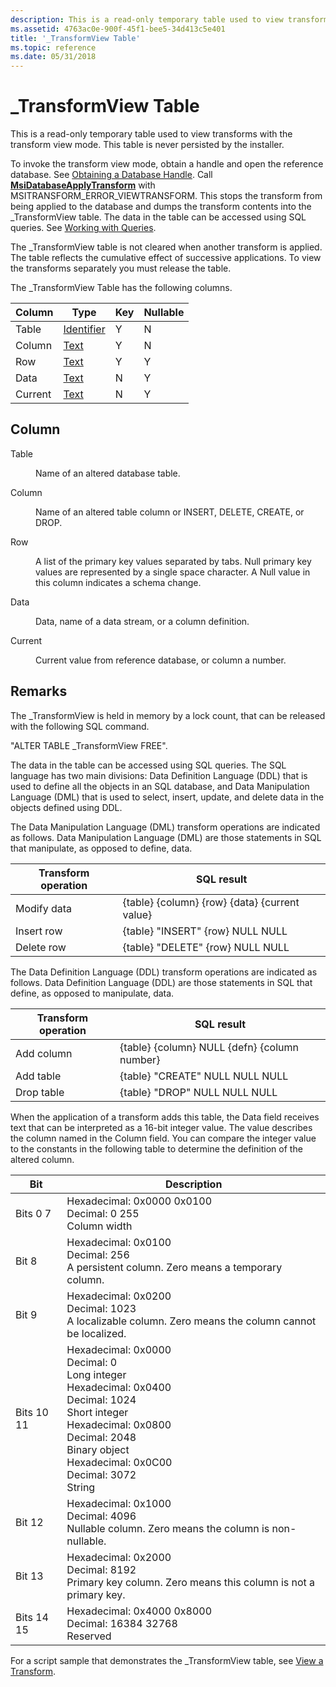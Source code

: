 ```yaml
---
description: This is a read-only temporary table used to view transforms with the transform view mode. This table is never persisted by the installer.
ms.assetid: 4763ac0e-900f-45f1-bee5-34d413c5e401
title: '_TransformView Table'
ms.topic: reference
ms.date: 05/31/2018
---
```


# \_TransformView Table

This is a read-only temporary table used to view transforms with the transform view mode. This table is never persisted by the installer.

To invoke the transform view mode, obtain a handle and open the reference database. See [Obtaining a Database Handle](obtaining-a-database-handle.md). Call [**MsiDatabaseApplyTransform**](/windows/desktop/api/Msiquery/nf-msiquery-msidatabaseapplytransforma) with MSITRANSFORM\_ERROR\_VIEWTRANSFORM. This stops the transform from being applied to the database and dumps the transform contents into the \_TransformView table. The data in the table can be accessed using SQL queries. See [Working with Queries](working-with-queries.md).

The \_TransformView table is not cleared when another transform is applied. The table reflects the cumulative effect of successive applications. To view the transforms separately you must release the table.

The \_TransformView Table has the following columns.



| Column  | Type                         | Key | Nullable |
|---------|------------------------------|-----|----------|
| Table   | [Identifier](identifier.md) | Y   | N        |
| Column  | [Text](text.md)             | Y   | N        |
| Row     | [Text](text.md)             | Y   | Y        |
| Data    | [Text](text.md)             | N   | Y        |
| Current | [Text](text.md)             | N   | Y        |



 

## Column

<dl> <dt>

<span id="Table"></span><span id="table"></span><span id="TABLE"></span>Table
</dt> <dd>

Name of an altered database table.

</dd> <dt>

<span id="Column"></span><span id="column"></span><span id="COLUMN"></span>Column
</dt> <dd>

Name of an altered table column or INSERT, DELETE, CREATE, or DROP.

</dd> <dt>

<span id="Row"></span><span id="row"></span><span id="ROW"></span>Row
</dt> <dd>

A list of the primary key values separated by tabs. Null primary key values are represented by a single space character. A Null value in this column indicates a schema change.

</dd> <dt>

<span id="Data"></span><span id="data"></span><span id="DATA"></span>Data
</dt> <dd>

Data, name of a data stream, or a column definition.

</dd> <dt>

<span id="Current"></span><span id="current"></span><span id="CURRENT"></span>Current
</dt> <dd>

Current value from reference database, or column a number.

</dd> </dl>

## Remarks

The \_TransformView is held in memory by a lock count, that can be released with the following SQL command.

"ALTER TABLE \_TransformView FREE".

The data in the table can be accessed using SQL queries. The SQL language has two main divisions: Data Definition Language (DDL) that is used to define all the objects in an SQL database, and Data Manipulation Language (DML) that is used to select, insert, update, and delete data in the objects defined using DDL.

The Data Manipulation Language (DML) transform operations are indicated as follows. Data Manipulation Language (DML) are those statements in SQL that manipulate, as opposed to define, data.



| Transform operation | SQL result                                    |
|---------------------|-----------------------------------------------|
| Modify data         | {table} {column} {row} {data} {current value} |
| Insert row          | {table} "INSERT" {row} NULL NULL              |
| Delete row          | {table} "DELETE" {row} NULL NULL              |



 

The Data Definition Language (DDL) transform operations are indicated as follows. Data Definition Language (DDL) are those statements in SQL that define, as opposed to manipulate, data.



| Transform operation | SQL result                                   |
|---------------------|----------------------------------------------|
| Add column          | {table} {column} NULL {defn} {column number} |
| Add table           | {table} "CREATE" NULL NULL NULL              |
| Drop table          | {table} "DROP" NULL NULL NULL                |



 

When the application of a transform adds this table, the Data field receives text that can be interpreted as a 16-bit integer value. The value describes the column named in the Column field. You can compare the integer value to the constants in the following table to determine the definition of the altered column.



| Bit                                                                                                       | Description                                                                                                                                                                                                                                                                                                              |
|-----------------------------------------------------------------------------------------------------------|--------------------------------------------------------------------------------------------------------------------------------------------------------------------------------------------------------------------------------------------------------------------------------------------------------------------------|
| <span id="Bits_07"></span><span id="bits_07"></span><span id="BITS_07"></span>Bits 0 7<br/>         | Hexadecimal: 0x0000 0x0100<br/> Decimal: 0 255<br/> Column width<br/>                                                                                                                                                                                                                                  |
| <span id="Bit_8"></span><span id="bit_8"></span><span id="BIT_8"></span>Bit 8<br/>                  | Hexadecimal: 0x0100<br/> Decimal: 256<br/> A persistent column. Zero means a temporary column. <br/>                                                                                                                                                                                                   |
| <span id="Bit_9"></span><span id="bit_9"></span><span id="BIT_9"></span>Bit 9<br/>                  | Hexadecimal: 0x0200<br/> Decimal: 1023<br/> A localizable column. Zero means the column cannot be localized.<br/>                                                                                                                                                                                      |
| <span id="Bits_1011"></span><span id="bits_1011"></span><span id="BITS_1011"></span>Bits 10 11<br/> | Hexadecimal: 0x0000<br/> Decimal: 0<br/> Long integer<br/> Hexadecimal: 0x0400<br/> Decimal: 1024<br/> Short integer<br/> Hexadecimal: 0x0800<br/> Decimal: 2048<br/> Binary object<br/> Hexadecimal: 0x0C00<br/> Decimal: 3072<br/> String<br/> |
| <span id="Bit_12"></span><span id="bit_12"></span><span id="BIT_12"></span>Bit 12<br/>              | Hexadecimal: 0x1000<br/> Decimal: 4096<br/> Nullable column. Zero means the column is non-nullable.<br/>                                                                                                                                                                                               |
| <span id="Bit_13"></span><span id="bit_13"></span><span id="BIT_13"></span>Bit 13<br/>              | Hexadecimal: 0x2000<br/> Decimal: 8192<br/> Primary key column. Zero means this column is not a primary key.<br/>                                                                                                                                                                                      |
| <span id="Bits_1415"></span><span id="bits_1415"></span><span id="BITS_1415"></span>Bits 14 15<br/> | Hexadecimal: 0x4000 0x8000<br/> Decimal: 16384 32768<br/> Reserved<br/>                                                                                                                                                                                                                                |



 

For a script sample that demonstrates the \_TransformView table, see [View a Transform](view-a-transform.md).

 

 




